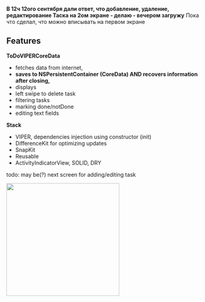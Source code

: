 **В 12ч 12ого сентября дали ответ, что добавление, удаление, редактирование Таска на 2ом экране - делаю - вечером загружу**
Пока что сделал, что можно вписывать на первом экране 


## Features

**ToDoVIPERCoreData** 
- fetches data from internet,
- **saves to NSPersistentContainer (CoreData) AND recovers information after closing,**
- displays
- left swipe to delete task
- filtering tasks
- marking done/notDone
- editing text fields

**Stack**
- VIPER, dependencies injection using constructor (init)
- DifferenceKit for optimizing updates
- SnapKit
- Reusable
- ActivityIndicatorView, SOLID, DRY

todo: may be(?) next screen for adding/editing task 


<img src="https://github.com/user-attachments/assets/c0a65563-ee82-4b5a-906c-6b1cc6e38351" width="295"> 
